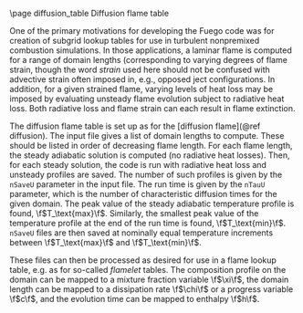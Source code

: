 \page diffusion_table Diffusion flame table

One of the primary motivations for developing the Fuego code was for creation of subgrid lookup tables for use in turbulent nonpremixed combustion simulations. In those applications, a laminar flame is computed for a range of domain lengths (corresponding to varying degrees of flame strain, though the word *strain* used here should not be confused with advective strain often imposed in, e.g., opposed ject configurations. In addition, for a given strained flame, varying levels of heat loss may be imposed by evaluating unsteady flame evolution subject to radiative heat loss. Both radiative loss and flame strain can each result in flame extinction.

The diffusion flame table is set up as for the [diffusion flame](@ref diffusion). The input file gives a list of domain lengths to compute. These should be listed in order of decreasing flame length. For each flame length, the steady adiabatic solution is computed (no radiative heat losses). Then, for each steady solution, the code is run with radiative heat loss and unsteady profiles are saved. The number of such profiles is given by the `nSaveU` parameter in the input file. The run time is given by the `nTauU` parameter, which is the number of characteristic diffusion times for the given domain. The peak value of the steady adiabatic temperature profile is found, \f$T_\text{max}\f$. Similarly, the smallest peak value of the temperature profile at the end of the run time is found, \f$T_\text{min}\f$. `nSaveU` files are then saved at nominally equal temperature increments between \f$T_\text{max}\f$ and \f$T_\text{min}\f$.

These files can then be processed as desired for use in a flame lookup table, e.g. as for so-called *flamelet* tables. The composition profile on the domain can be mapped to a mixture fraction variable \f$\xi\f$, the domain length can be mapped to a dissipation rate \f$\chi\f$ or a progress variable \f$c\f$, and the evolution time can be mapped to enthalpy \f$h\f$. 

<!--
The primary purpose of the unsteady flame is for generation of lookup tables for application to turbulent flows in which the diffusion flames are an idealization of a subrid, for which details of the unsteady evolution not crucial, and the mapping to appropriate state variables is of primary interest. Of course, the assumption can be relaxed, but then the unsteady neglect of advection terms should also be considered.
-->

